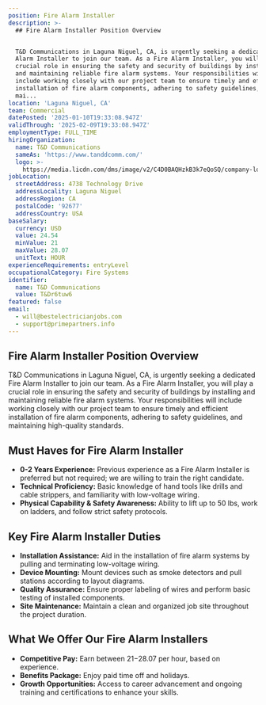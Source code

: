 ```yaml
---
position: Fire Alarm Installer
description: >-
  ## Fire Alarm Installer Position Overview


  T&D Communications in Laguna Niguel, CA, is urgently seeking a dedicated Fire
  Alarm Installer to join our team. As a Fire Alarm Installer, you will play a
  crucial role in ensuring the safety and security of buildings by installing
  and maintaining reliable fire alarm systems. Your responsibilities will
  include working closely with our project team to ensure timely and efficient
  installation of fire alarm components, adhering to safety guidelines, and
  mai...
location: 'Laguna Niguel, CA'
team: Commercial
datePosted: '2025-01-10T19:33:08.947Z'
validThrough: '2025-02-09T19:33:08.947Z'
employmentType: FULL_TIME
hiringOrganization:
  name: T&D Communications
  sameAs: 'https://www.tanddcomm.com/'
  logo: >-
    https://media.licdn.com/dms/image/v2/C4D0BAQHzkB3k7eQoSQ/company-logo_200_200/company-logo_200_200/0/1631320385872?e=2147483647&v=beta&t=nuFy5lrwqoCuQ6_2P8hO_EwhwJlnndzcbM7ZPSfdKlM
jobLocation:
  streetAddress: 4738 Technology Drive
  addressLocality: Laguna Niguel
  addressRegion: CA
  postalCode: '92677'
  addressCountry: USA
baseSalary:
  currency: USD
  value: 24.54
  minValue: 21
  maxValue: 28.07
  unitText: HOUR
experienceRequirements: entryLevel
occupationalCategory: Fire Systems
identifier:
  name: T&D Communications
  value: T&Dr6tuw6
featured: false
email:
  - will@bestelectricianjobs.com
  - support@primepartners.info
---
```




## Fire Alarm Installer Position Overview

T&D Communications in Laguna Niguel, CA, is urgently seeking a dedicated Fire Alarm Installer to join our team. As a Fire Alarm Installer, you will play a crucial role in ensuring the safety and security of buildings by installing and maintaining reliable fire alarm systems. Your responsibilities will include working closely with our project team to ensure timely and efficient installation of fire alarm components, adhering to safety guidelines, and maintaining high-quality standards.

## Must Haves for Fire Alarm Installer

- **0-2 Years Experience:** Previous experience as a Fire Alarm Installer is preferred but not required; we are willing to train the right candidate.
- **Technical Proficiency:** Basic knowledge of hand tools like drills and cable strippers, and familiarity with low-voltage wiring.
- **Physical Capability & Safety Awareness:** Ability to lift up to 50 lbs, work on ladders, and follow strict safety protocols.

## Key Fire Alarm Installer Duties

- **Installation Assistance:** Aid in the installation of fire alarm systems by pulling and terminating low-voltage wiring.
- **Device Mounting:** Mount devices such as smoke detectors and pull stations according to layout diagrams.
- **Quality Assurance:** Ensure proper labeling of wires and perform basic testing of installed components.
- **Site Maintenance:** Maintain a clean and organized job site throughout the project duration.

## What We Offer Our Fire Alarm Installers

- **Competitive Pay:** Earn between $21-$28.07 per hour, based on experience.
- **Benefits Package:** Enjoy paid time off and holidays.
- **Growth Opportunities:** Access to career advancement and ongoing training and certifications to enhance your skills.